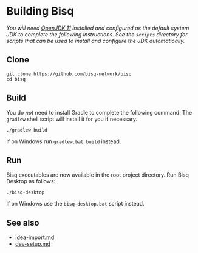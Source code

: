 # Building Bisq

_You will need [OpenJDK 11](https://jdk.java.net/11/) installed and configured as the default system JDK to complete the following instructions. See the `scripts` directory for scripts that can be used to install and configure the JDK automatically._


## Clone

    git clone https://github.com/bisq-network/bisq
    cd bisq


## Build

You do _not_ need to install Gradle to complete the following command. The `gradlew` shell script will install it for you if necessary.

    ./gradlew build

If on Windows run `gradlew.bat build` instead.


## Run

Bisq executables are now available in the root project directory. Run Bisq Desktop as follows:

    ./bisq-desktop

If on Windows use the `bisq-desktop.bat` script instead.


## See also

 - [idea-import.md](idea-import.md)
 - [dev-setup.md](dev-setup.md)
